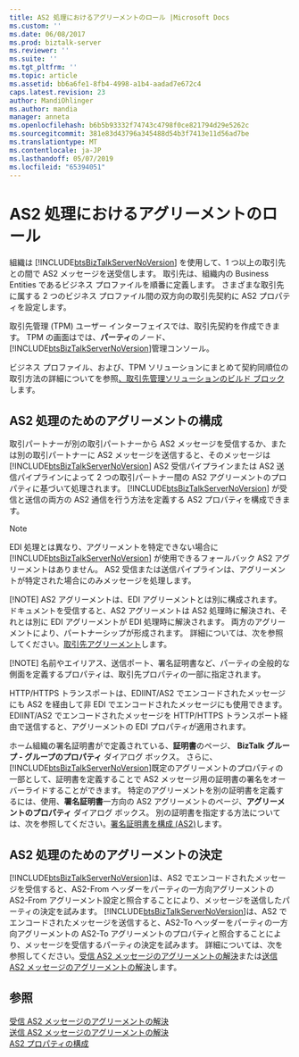 ```yaml
---
title: AS2 処理におけるアグリーメントのロール |Microsoft Docs
ms.custom: ''
ms.date: 06/08/2017
ms.prod: biztalk-server
ms.reviewer: ''
ms.suite: ''
ms.tgt_pltfrm: ''
ms.topic: article
ms.assetid: bb6a6fe1-8fb4-4998-a1b4-aadad7e672c4
caps.latest.revision: 23
author: MandiOhlinger
ms.author: mandia
manager: anneta
ms.openlocfilehash: b6b5b93332f74743c4798f0ce821794d29e5262c
ms.sourcegitcommit: 381e83d43796a345488d54b3f7413e11d56ad7be
ms.translationtype: MT
ms.contentlocale: ja-JP
ms.lasthandoff: 05/07/2019
ms.locfileid: "65394051"
---
```

# <a name="the-role-of-agreements-in-as2-processing"></a>AS2 処理におけるアグリーメントのロール
組織は [!INCLUDE[btsBizTalkServerNoVersion](../includes/btsbiztalkservernoversion-md.md)] を使用して、1 つ以上の取引先との間で AS2 メッセージを送受信します。 取引先は、組織内の Business Entities であるビジネス プロファイルを順番に定義します。 さまざまな取引先に属する 2 つのビジネス プロファイル間の双方向の取引先契約に AS2 プロパティを設定します。  
  
 取引先管理 (TPM) ユーザー インターフェイスでは、取引先契約を作成できます。 TPM の画面はでは、**パーティ**のノード、[!INCLUDE[btsBizTalkServerNoVersion](../includes/btsbiztalkservernoversion-md.md)]管理コンソール。  
  
 ビジネス プロファイル、および、TPM ソリューションにまとめて契約同順位の取引方法の詳細についてを参照[、取引先管理ソリューションのビルド ブロック](../core/building-blocks-of-a-trading-partner-management-solution.md)します。  
  
## <a name="configuring-an-agreement-for-as2-processing"></a>AS2 処理のためのアグリーメントの構成  
 取引パートナーが別の取引パートナーから AS2 メッセージを受信するか、または別の取引パートナーに AS2 メッセージを送信すると、そのメッセージは [!INCLUDE[btsBizTalkServerNoVersion](../includes/btsbiztalkservernoversion-md.md)] AS2 受信パイプラインまたは AS2 送信パイプラインによって 2 つの取引パートナー間の AS2 アグリーメントのプロパティに基づいて処理されます。 [!INCLUDE[btsBizTalkServerNoVersion](../includes/btsbiztalkservernoversion-md.md)] が受信と送信の両方の AS2 通信を行う方法を定義する AS2 プロパティを構成できます。  
  
> [!NOTE]
>  EDI 処理とは異なり、アグリーメントを特定できない場合に [!INCLUDE[btsBizTalkServerNoVersion](../includes/btsbiztalkservernoversion-md.md)] が使用できるフォールバック AS2 アグリーメントはありません。 AS2 受信または送信パイプラインは、アグリーメントが特定された場合にのみメッセージを処理します。  
> 
> [!NOTE]
>  AS2 アグリーメントは、EDI アグリーメントとは別に構成されます。 ドキュメントを受信すると、AS2 アグリーメントは AS2 処理時に解決され、それとは別に EDI アグリーメントが EDI 処理時に解決されます。 両方のアグリーメントにより、パートナーシップが形成されます。 詳細については、次を参照してください。[取引先アグリーメント](../core/trading-partner-agreement.md)します。  
> 
> [!NOTE]
>  名前やエイリアス、送信ポート、署名証明書など、パーティの全般的な側面を定義するプロパティは、取引先プロパティの一部に指定されます。  
  
 HTTP/HTTPS トランスポートは、EDIINT/AS2 でエンコードされたメッセージにも AS2 を経由して非 EDI でエンコードされたメッセージにも使用できます。 EDIINT/AS2 でエンコードされたメッセージを HTTP/HTTPS トランスポート経由で送信すると、アグリーメントの EDI プロパティが適用されます。  
  
 ホーム組織の署名証明書がで定義されている、**証明書**のページ、 **BizTalk グループ - グループのプロパティ** ダイアログ ボックス。 さらに、[!INCLUDE[btsBizTalkServerNoVersion](../includes/btsbiztalkservernoversion-md.md)]既定のアグリーメントのプロパティの一部として、証明書を定義することで AS2 メッセージ用の証明書の署名をオーバーライドすることができます。  特定のアグリーメントを別の証明書を定義するには、使用、**署名証明書**一方向の AS2 アグリーメントのページ、**アグリーメントのプロパティ** ダイアログ ボックス。 別の証明書を指定する方法については、次を参照してください。[署名証明書を構成 (AS2)](../core/configuring-signature-certificates-as2.md)します。  
  
## <a name="determining-an-agreement-for-as2-processing"></a>AS2 処理のためのアグリーメントの決定  
 [!INCLUDE[btsBizTalkServerNoVersion](../includes/btsbiztalkservernoversion-md.md)]は、AS2 でエンコードされたメッセージを受信すると、AS2-From ヘッダーをパーティの一方向アグリーメントの AS2-From アグリーメント設定と照合することにより、メッセージを送信したパーティの決定を試みます。 [!INCLUDE[btsBizTalkServerNoVersion](../includes/btsbiztalkservernoversion-md.md)]は、AS2 でエンコードされたメッセージを送信すると、AS2-To ヘッダーをパーティの一方向アグリーメントの AS2-To アグリーメントのプロパティと照合することにより、メッセージを受信するパーティの決定を試みます。 詳細については、次を参照してください。[受信 AS2 メッセージのアグリーメントの解決](../core/agreement-resolution-for-incoming-as2-messages.md)または[送信 AS2 メッセージのアグリーメントの解決](../core/agreement-resolution-for-outgoing-as2-messages.md)します。  
  
## <a name="see-also"></a>参照  
 [受信 AS2 メッセージのアグリーメントの解決](../core/agreement-resolution-for-incoming-as2-messages.md)   
 [送信 AS2 メッセージのアグリーメントの解決](../core/agreement-resolution-for-outgoing-as2-messages.md)   
 [AS2 プロパティの構成](../core/configuring-as2-properties.md)